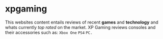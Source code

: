 # xpgaming
This websites content entails reviews of recent **games** and **technology** and whats currently _top rated_ on the market. 
XP Gaming reviews consoles and their accessories such as:
`Xbox One`
`PS4`
`PC.`

